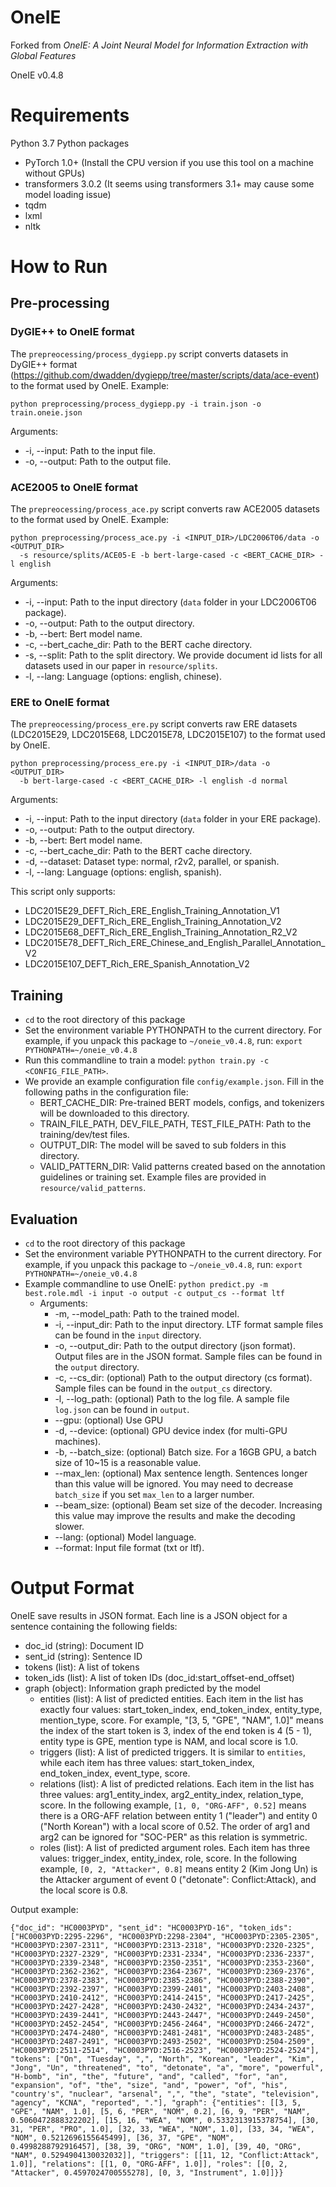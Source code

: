 # OneIE
Forked from *OneIE: A Joint Neural Model for Information Extraction with Global Features*

OneIE v0.4.8

# Requirements

Python 3.7
Python packages
- PyTorch 1.0+ (Install the CPU version if you use this tool on a machine without GPUs)
- transformers 3.0.2 (It seems using transformers 3.1+ may cause some model loading issue)
- tqdm
- lxml
- nltk


# How to Run

## Pre-processing
### DyGIE++ to OneIE format
The `prepreocessing/process_dygiepp.py` script converts datasets in DyGIE++
format (https://github.com/dwadden/dygiepp/tree/master/scripts/data/ace-event) to
the format used by OneIE. Example:

```
python preprocessing/process_dygiepp.py -i train.json -o train.oneie.json
```

Arguments:
- -i, --input: Path to the input file.
- -o, --output: Path to the output file.

### ACE2005 to OneIE format
The `prepreocessing/process_ace.py` script converts raw ACE2005 datasets to the
format used by OneIE. Example:

```
python preprocessing/process_ace.py -i <INPUT_DIR>/LDC2006T06/data -o <OUTPUT_DIR>
  -s resource/splits/ACE05-E -b bert-large-cased -c <BERT_CACHE_DIR> -l english
```

Arguments:
- -i, --input: Path to the input directory (`data` folder in your LDC2006T06
  package).
- -o, --output: Path to the output directory.
- -b, --bert: Bert model name.
- -c, --bert_cache_dir: Path to the BERT cache directory.
- -s, --split: Path to the split directory. We provide document id lists for all
  datasets used in our paper in `resource/splits`.
- -l, --lang: Language (options: english, chinese).

### ERE to OneIE format
The `prepreocessing/process_ere.py` script converts raw ERE datasets (LDC2015E29,
LDC2015E68, LDC2015E78, LDC2015E107) to the format used by OneIE. 

```
python preprocessing/process_ere.py -i <INPUT_DIR>/data -o <OUTPUT_DIR>
  -b bert-large-cased -c <BERT_CACHE_DIR> -l english -d normal
```

Arguments:
- -i, --input: Path to the input directory (`data` folder in your ERE package).
- -o, --output: Path to the output directory.
- -b, --bert: Bert model name.
- -c, --bert_cache_dir: Path to the BERT cache directory.
- -d, --dataset: Dataset type: normal, r2v2, parallel, or spanish.
- -l, --lang: Language (options: english, spanish).

This script only supports:
- LDC2015E29_DEFT_Rich_ERE_English_Training_Annotation_V1
- LDC2015E29_DEFT_Rich_ERE_English_Training_Annotation_V2
- LDC2015E68_DEFT_Rich_ERE_English_Training_Annotation_R2_V2
- LDC2015E78_DEFT_Rich_ERE_Chinese_and_English_Parallel_Annotation_V2
- LDC2015E107_DEFT_Rich_ERE_Spanish_Annotation_V2


## Training

- `cd` to the root directory of this package
- Set the environment variable PYTHONPATH to the current directory.
  For example, if you unpack this package to `~/oneie_v0.4.8`, run:
  `export PYTHONPATH=~/oneie_v0.4.8`
- Run this commandline to train a model: `python train.py -c <CONFIG_FILE_PATH>`.
- We provide an example configuration file `config/example.json`. Fill in the 
  following paths in the configuration file:
  - BERT_CACHE_DIR: Pre-trained BERT models, configs, and tokenizers will be 
    downloaded to this directory.
  - TRAIN_FILE_PATH, DEV_FILE_PATH, TEST_FILE_PATH: Path to the training/dev/test
    files.
  - OUTPUT_DIR: The model will be saved to sub folders in this directory.
  - VALID_PATTERN_DIR: Valid patterns created based on the annotation guidelines or training set. Example files are provided in `resource/valid_patterns`.


## Evaluation

- `cd` to the root directory of this package
- Set the environment variable PYTHONPATH to the current directory.
  For example, if you unpack this package to `~/oneie_v0.4.8`, run:
  `export PYTHONPATH=~/oneie_v0.4.8`
- Example commandline to use OneIE: `python predict.py -m best.role.mdl -i input -o output -c output_cs --format ltf`
  + Arguments:
    - -m, --model_path: Path to the trained model.
    - -i, --input_dir: Path to the input directory. LTF format sample files can be found in the `input` directory.
    - -o, --output_dir: Path to the output directory (json format). Output files are in the JSON format. Sample files can be found in the `output` directory.
    - -c, --cs_dir: (optional) Path to the output directory (cs format). Sample files can be found in the `output_cs` directory.
    - -l, --log_path: (optional) Path to the log file. A sample file `log.json` can be found in `output`.
    - --gpu: (optional) Use GPU
    - -d, --device: (optional) GPU device index (for multi-GPU machines).
    - -b, --batch_size: (optional) Batch size. For a 16GB GPU, a batch size of 10~15 is a reasonable value.
    - --max_len: (optional) Max sentence length. Sentences longer than this value will be ignored. You may need to decrease `batch_size` if you set `max_len` to a larger number.
    - --beam_size: (optional) Beam set size of the decoder. Increasing this value may improve the results and make the decoding slower.
    - --lang: (optional) Model language.
    - --format: Input file format (txt or ltf).


# Output Format

OneIE save results in JSON format. Each line is a JSON object for a sentence 
containing the following fields:
+ doc_id (string): Document ID
+ sent_id (string): Sentence ID
+ tokens (list): A list of tokens
+ token_ids (list): A list of token IDs (doc_id:start_offset-end_offset)
+ graph (object): Information graph predicted by the model
  - entities (list): A list of predicted entities. Each item in the list has exactly
  four values: start_token_index, end_token_index, entity_type, mention_type, score.
  For example, "[3, 5, "GPE", "NAM", 1.0]" means the index of the start token is 3, 
  index of the end token is 4 (5 - 1), entity type is GPE, mention type is NAM,
  and local score is 1.0.
  - triggers (list): A list of predicted triggers. It is similar to `entities`, while
  each item has three values: start_token_index, end_token_index, event_type, score.
  - relations (list): A list of predicted relations. Each item in the list has
  three values: arg1_entity_index, arg2_entity_index, relation_type, score.
  In the following example, `[1, 0, "ORG-AFF", 0.52]` means there is a ORG-AFF relation
  between entity 1 ("leader") and entity 0 ("North Korean") with a local
  score of 0.52.
  The order of arg1 and arg2 can be ignored for "SOC-PER" as this relation is 
  symmetric.
  - roles (list): A list of predicted argument roles. Each item has three values:
  trigger_index, entity_index, role, score.
  In the following example, `[0, 2, "Attacker", 0.8]` means entity 2 (Kim Jong Un) is
  the Attacker argument of event 0 ("detonate": Conflict:Attack), and the local
  score is 0.8.

Output example:
```
{"doc_id": "HC0003PYD", "sent_id": "HC0003PYD-16", "token_ids": ["HC0003PYD:2295-2296", "HC0003PYD:2298-2304", "HC0003PYD:2305-2305", "HC0003PYD:2307-2311", "HC0003PYD:2313-2318", "HC0003PYD:2320-2325", "HC0003PYD:2327-2329", "HC0003PYD:2331-2334", "HC0003PYD:2336-2337", "HC0003PYD:2339-2348", "HC0003PYD:2350-2351", "HC0003PYD:2353-2360", "HC0003PYD:2362-2362", "HC0003PYD:2364-2367", "HC0003PYD:2369-2376", "HC0003PYD:2378-2383", "HC0003PYD:2385-2386", "HC0003PYD:2388-2390", "HC0003PYD:2392-2397", "HC0003PYD:2399-2401", "HC0003PYD:2403-2408", "HC0003PYD:2410-2412", "HC0003PYD:2414-2415", "HC0003PYD:2417-2425", "HC0003PYD:2427-2428", "HC0003PYD:2430-2432", "HC0003PYD:2434-2437", "HC0003PYD:2439-2441", "HC0003PYD:2443-2447", "HC0003PYD:2449-2450", "HC0003PYD:2452-2454", "HC0003PYD:2456-2464", "HC0003PYD:2466-2472", "HC0003PYD:2474-2480", "HC0003PYD:2481-2481", "HC0003PYD:2483-2485", "HC0003PYD:2487-2491", "HC0003PYD:2493-2502", "HC0003PYD:2504-2509", "HC0003PYD:2511-2514", "HC0003PYD:2516-2523", "HC0003PYD:2524-2524"], "tokens": ["On", "Tuesday", ",", "North", "Korean", "leader", "Kim", "Jong", "Un", "threatened", "to", "detonate", "a", "more", "powerful", "H-bomb", "in", "the", "future", "and", "called", "for", "an", "expansion", "of", "the", "size", "and", "power", "of", "his", "country's", "nuclear", "arsenal", ",", "the", "state", "television", "agency", "KCNA", "reported", "."], "graph": {"entities": [[3, 5, "GPE", "NAM", 1.0], [5, 6, "PER", "NOM", 0.2], [6, 9, "PER", "NAM", 0.5060472888322202], [15, 16, "WEA", "NOM", 0.5332313915378754], [30, 31, "PER", "PRO", 1.0], [32, 33, "WEA", "NOM", 1.0], [33, 34, "WEA", "NOM", 0.5212696155645499], [36, 37, "GPE", "NOM", 0.4998288792916457], [38, 39, "ORG", "NOM", 1.0], [39, 40, "ORG", "NAM", 0.5294904130032032]], "triggers": [[11, 12, "Conflict:Attack", 1.0]], "relations": [[1, 0, "ORG-AFF", 1.0]], "roles": [[0, 2, "Attacker", 0.4597024700555278], [0, 3, "Instrument", 1.0]]}}
```
